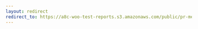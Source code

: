 ```yaml
---
layout: redirect
redirect_to: https://a8c-woo-test-reports.s3.amazonaws.com/public/pr-merge/45404/e2e/index.html
---
```

